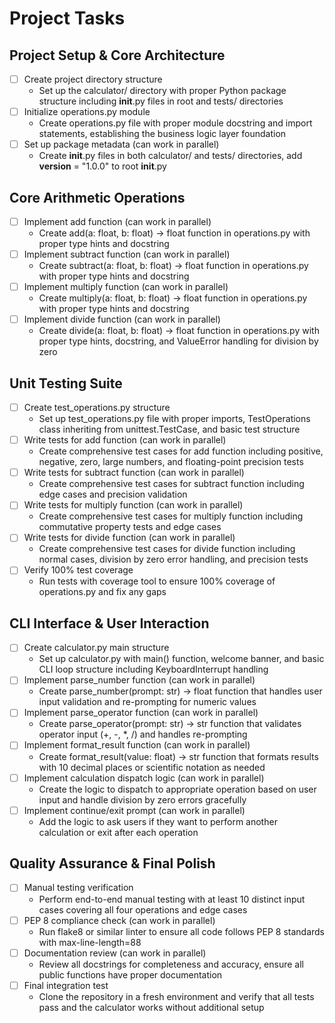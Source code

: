 # Project Tasks

## Project Setup & Core Architecture
- [ ] Create project directory structure
  - Set up the calculator/ directory with proper Python package structure including __init__.py files in root and tests/ directories
- [ ] Initialize operations.py module
  - Create operations.py file with proper module docstring and import statements, establishing the business logic layer foundation
- [ ] Set up package metadata (can work in parallel)
  - Create __init__.py files in both calculator/ and tests/ directories, add __version__ = "1.0.0" to root __init__.py

## Core Arithmetic Operations
- [ ] Implement add function (can work in parallel)
  - Create add(a: float, b: float) -> float function in operations.py with proper type hints and docstring
- [ ] Implement subtract function (can work in parallel)
  - Create subtract(a: float, b: float) -> float function in operations.py with proper type hints and docstring
- [ ] Implement multiply function (can work in parallel)
  - Create multiply(a: float, b: float) -> float function in operations.py with proper type hints and docstring
- [ ] Implement divide function (can work in parallel)
  - Create divide(a: float, b: float) -> float function in operations.py with proper type hints, docstring, and ValueError handling for division by zero

## Unit Testing Suite
- [ ] Create test_operations.py structure
  - Set up test_operations.py file with proper imports, TestOperations class inheriting from unittest.TestCase, and basic test structure
- [ ] Write tests for add function (can work in parallel)
  - Create comprehensive test cases for add function including positive, negative, zero, large numbers, and floating-point precision tests
- [ ] Write tests for subtract function (can work in parallel)
  - Create comprehensive test cases for subtract function including edge cases and precision validation
- [ ] Write tests for multiply function (can work in parallel)
  - Create comprehensive test cases for multiply function including commutative property tests and edge cases
- [ ] Write tests for divide function (can work in parallel)
  - Create comprehensive test cases for divide function including normal cases, division by zero error handling, and precision tests
- [ ] Verify 100% test coverage
  - Run tests with coverage tool to ensure 100% coverage of operations.py and fix any gaps

## CLI Interface & User Interaction
- [ ] Create calculator.py main structure
  - Set up calculator.py with main() function, welcome banner, and basic CLI loop structure including KeyboardInterrupt handling
- [ ] Implement parse_number function (can work in parallel)
  - Create parse_number(prompt: str) -> float function that handles user input validation and re-prompting for numeric values
- [ ] Implement parse_operator function (can work in parallel)
  - Create parse_operator(prompt: str) -> str function that validates operator input (+, -, *, /) and handles re-prompting
- [ ] Implement format_result function (can work in parallel)
  - Create format_result(value: float) -> str function that formats results with 10 decimal places or scientific notation as needed
- [ ] Implement calculation dispatch logic (can work in parallel)
  - Create the logic to dispatch to appropriate operation based on user input and handle division by zero errors gracefully
- [ ] Implement continue/exit prompt (can work in parallel)
  - Add the logic to ask users if they want to perform another calculation or exit after each operation

## Quality Assurance & Final Polish
- [ ] Manual testing verification
  - Perform end-to-end manual testing with at least 10 distinct input cases covering all four operations and edge cases
- [ ] PEP 8 compliance check (can work in parallel)
  - Run flake8 or similar linter to ensure all code follows PEP 8 standards with max-line-length=88
- [ ] Documentation review (can work in parallel)
  - Review all docstrings for completeness and accuracy, ensure all public functions have proper documentation
- [ ] Final integration test
  - Clone the repository in a fresh environment and verify that all tests pass and the calculator works without additional setup

